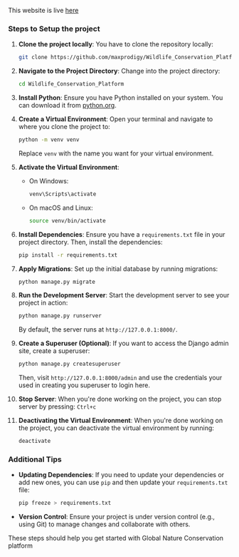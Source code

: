 This website is live [here](https://wildlife-conservation-platform-74hcyy70h-maxprodigys-projects.vercel.app/)

### Steps to Setup the project

1. **Clone the project locally**:
    You have to clone the repository locally:
    ```bash
    git clone https://github.com/maxprodigy/Wildlife_Conservation_Platform.git
    ```

2. **Navigate to the Project Directory**:
   Change into the project directory:

   ```bash
   cd Wildlife_Conservation_Platform
   ```

3. **Install Python**:
   Ensure you have Python installed on your system. You can download it from [python.org](https://www.python.org/downloads/).

4. **Create a Virtual Environment**:
   Open your terminal and navigate to where you clone the project to:

   ```bash
   python -m venv venv
   ```

   Replace `venv` with the name you want for your virtual environment.

5. **Activate the Virtual Environment**:
   - On Windows:

     ```bash
     venv\Scripts\activate
     ```

   - On macOS and Linux:

     ```bash
     source venv/bin/activate
     ```

6. **Install Dependencies**:
   Ensure you have a `requirements.txt` file in your project directory. Then, install the dependencies:

   ```bash
   pip install -r requirements.txt
   ```

7. **Apply Migrations**:
   Set up the initial database by running migrations:

   ```bash
   python manage.py migrate
   ```

8. **Run the Development Server**:
   Start the development server to see your project in action:

   ```bash
   python manage.py runserver
   ```

   By default, the server runs at `http://127.0.0.1:8000/`.

9. **Create a Superuser (Optional)**:
   If you want to access the Django admin site, create a superuser:

   ```bash
   python manage.py createsuperuser
   ```
   Then, visit `http://127.0.0.1:8000/admin` and use the credentials your used in creating you superuser to login here.

10. **Stop Server**:
    When you're done working on the project, you can stop server by pressing: `Ctrl+c`

11. **Deactivating the Virtual Environment**:
    When you're done working on the project, you can deactivate the virtual environment by running:

    ```bash
    deactivate
    ```

### Additional Tips

- **Updating Dependencies**:
  If you need to update your dependencies or add new ones, you can use `pip` and then update your `requirements.txt` file:

  ```bash
  pip freeze > requirements.txt
  ```

- **Version Control**:
  Ensure your project is under version control (e.g., using Git) to manage changes and collaborate with others.

These steps should help you get started with Global Nature Conservation platform
